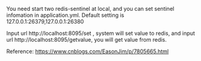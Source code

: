You need start two redis-sentinel at local,
and you can set sentinel infomation in application.yml.
Default setting is 127.0.0.1:26379,127.0.0.1:26380

Input url http://localhost:8095/set , system will set value to redis,
and input url http://localhost:8095/getvalue, you will get value from redis.

Reference:
https://www.cnblogs.com/EasonJim/p/7805665.html
